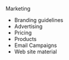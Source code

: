 Marketing

 * Branding guidelines
 * Advertising
 * Pricing
 * Products
 * Email Campaigns
 * Web site material

